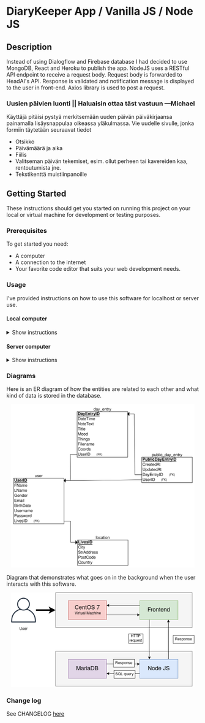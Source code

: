 # DiaryKeeper App / Vanilla JS / Node JS

## Description
Instead of using Dialogflow and Firebase database I had decided to use MongoDB, React and Heroku to publish the app. 
NodeJS uses a RESTful API endpoint to receive a request body. Request body is forwarded to HeadAI's API. 
Response is validated and notification message is displayed to the user in front-end. Axios library is used to post a request.

### Uusien päivien luonti || Haluaisin ottaa täst vastuun —Michael
Käyttäjä pitäisi pystyä merkitsemään uuden päivän päiväkirjaansa painamalla lisäysnappulaa oikeassa yläkulmassa.
Vie uudelle sivulle, jonka formiin täytetään seuraavat tiedot
<ul>
  <li>Otsikko</li>
  <li>Päivämäärä ja aika</li>
  <li>Fiilis</li>
  <li>Valitseman päivän tekemiset, esim. ollut perheen tai kavereiden kaa, rentoutumista jne.</li>
  <li>Tekstikenttä muistiinpanoille</li>
</ul>

## Getting Started
These instructions should get you started on running this project on your local or virtual machine for development or testing purposes.

### Prerequisites
To get started you need:
<ul>
  <li>A computer</li>
  <li>A connection to the internet</li>
  <li>Your favorite code editor that suits your web development needs.</li>
</ul>

### Usage
I've provided instructions on how to use this software for localhost or server use.



#### Local computer
<details><summary>Show instructions</summary>
1. Open project in code editor.
2. Change branch to loginPage4 in project with git:
  
```sh 
  $ git checkout loginPage4
```
  
3. Install node module packages:

```sh 
$ npm i
```
4. To configure your MariaDB/MySQL database among other things you need to create a .env file and create the following variables:
```sh 
DB_HOST=(e.g. mysql.me.../root/etc.)
DB_USER=(e.g root)
DB_PASS=(DB_USER PASSWORD!)
DB_NAME=(Name of database)
TOKEN=(For JsonWebToken)

PORT=(Port that app uses)
```
5. Start Node JS app
```sh 
$ npm run dev
```
or 
```sh 
$ node app.js
```
</details>

#### Server computer
<details><summary>Show instructions</summary>
Following instructions might not work or be needed depending what you might be using
1. Open project in code editor.
2. You should be in master branch. If not, you can try this git command:

```sh 
  $ git checkout master
```
  
3. Install node module packages:

```sh 
$ npm i
```
5. You should change all <strong>url</strong> variables in frontend JS files to your server IP address.
4. To configure your MariaDB/MySQL database among other things you need to create a .env file and create the following variables:
```sh 
DB_HOST=(usually localhost)
DB_USER=(e.g root)
DB_PASS=(DB_USER PASSWORD!)
DB_NAME=(Name of database)
TOKEN=(For JsonWebToken)

PORT=(Port that app uses)
NODE_ENV=development/production # Production for server side
PROXY_PASS=(If you're using proxy pass)
```
3. Start Node JS app in your server.
```sh 
$ npm run dev
```
or 
```sh 
$ node app.js
```
</details>

### Diagrams
Here is an ER diagram of how the entities are related to each other and what kind of data is stored in the database.
<p align = "center">
<img src="readme_images/ER-diagram.png" alt="hackathon_diagram" width="480">
</p>

Diagram that demonstrates what goes on in the background when the user interacts with this software.
<p align = "center">
<img src="readme_images/background-process-diagram.png" alt="background-process-diagram" width="480">
</p>

### Change log
See CHANGELOG [here](CHANGELOG.md)
